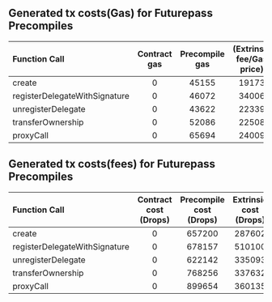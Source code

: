 ## Generated tx costs(Gas) for Futurepass Precompiles

| Function Call                 | Contract gas | Precompile gas | (Extrinsic fee/Gas price) |
| :---------------------------- | :----------: | :------------: | :-----------------------: |
| create                        |      0       |     45155      |           19173           |
| registerDelegateWithSignature |      0       |     46072      |           34006           |
| unregisterDelegate            |      0       |     43622      |           22339           |
| transferOwnership             |      0       |     52086      |           22508           |
| proxyCall                     |      0       |     65694      |           24009           |

## Generated tx costs(fees) for Futurepass Precompiles

| Function Call                 | Contract cost (Drops) | Precompile cost (Drops) | Extrinsic cost (Drops) |
| :---------------------------- | :-------------------: | :---------------------: | :--------------------: |
| create                        |           0           |         657200          |         287602         |
| registerDelegateWithSignature |           0           |         678157          |         510100         |
| unregisterDelegate            |           0           |         622142          |         335093         |
| transferOwnership             |           0           |         768256          |         337632         |
| proxyCall                     |           0           |         899654          |         360135         |
